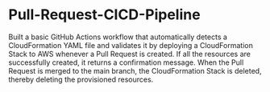 # Pull-Request-CICD-Pipeline

Built a basic GitHub Actions workflow that automatically detects a CloudFormation YAML file and validates it by deploying a CloudFormation Stack to AWS whenever a Pull Request is created. If all the resources are successfully created, it returns a confirmation message. When the Pull Request is merged to the main branch, the CloudFormation Stack is deleted, thereby deleting the provisioned resources.
